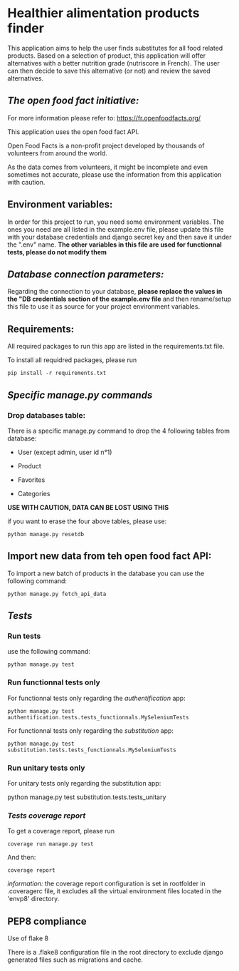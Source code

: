 
# Healthier alimentation products finder

This application aims to help the user finds substitutes for all food related products. Based on a selection of product, this application will offer alternatives with a better nutrition grade (nutriscore in French). The user can then decide to save this alternative (or not) and review the saved alternatives.

##

## *The open food fact initiative:*

For more information please refer to: https://fr.openfoodfacts.org/

This application uses the open food fact API.

Open Food Facts is a non-profit project developed by thousands of volunteers from around the world.

As the data comes from volunteers, it might be incomplete and even sometimes not accurate, please use the information from this application with caution.

## Environment variables:
In order for this project to run, you need some environment variables.
The ones you need are all listed in the example.env file, please update this file with your database credentials and django secret key and then save it under the ".env" name.
**The other variables in this file are used for functionnal tests, please do not modify them**
  

## *Database connection parameters:*

Regarding the connection to your database, **please replace the values in the "DB credentials section of the example.env file** and then rename/setup this file to use it as source for your project environment variables.

  
## Requirements:

All required packages to run this app are listed in the requirements.txt file.

To install all requidred packages, please run

    pip install -r requirements.txt

  

## *Specific manage.py commands*


### Drop databases table:

There is a specific manage.py command to drop the 4 following tables from database:

- User (except admin, user id n°1)

- Product

- Favorites

- Categories

  

**USE WITH CAUTION, DATA CAN BE LOST USING THIS**

if you want to erase the four above tables, please use:

  

    python manage.py resetdb

  

## Import new data from teh open food fact API:

To import a new batch of products in the database you can use the following command:

  

    python manage.py fetch_api_data

  

## *Tests*


### Run tests

use the following command:

    python manage.py test

  

### Run functionnal tests only

For functionnal tests only regarding the *authentification* app:

    python manage.py test authentification.tests.tests_functionnals.MySeleniumTests

  

For functionnal tests only regarding the *substitution* app:

    python manage.py test substitution.tests.tests_functionnals.MySeleniumTests

  

### Run unitary tests only

For unitary tests only regarding the substitution app:

python manage.py test substitution.tests.tests_unitary

  
  

### *Tests coverage report*


To get a coverage report, please run

    coverage run manage.py test

And then:

    coverage report

  

*information:* the coverage report configuration is set in rootfolder in .coveragerc file, it excludes all the virtual environment files located in the 'envp8' directory.

  

## PEP8 compliance

Use of flake 8

There is a .flake8 configuration file in the root directory to exclude django generated files such as migrations and cache.